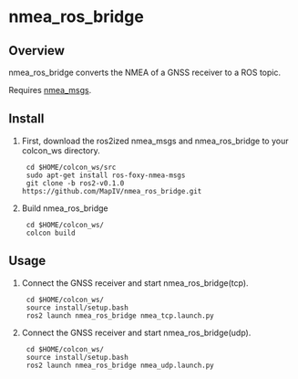 # nmea_ros_bridge

## Overview
nmea_ros_bridge converts the NMEA of a GNSS receiver to a ROS topic.

Requires [nmea_msgs](http://wiki.ros.org/nmea_msgs).

## Install

1) First, download the ros2ized nmea_msgs and nmea_ros_bridge to your colcon_ws directory.

        cd $HOME/colcon_ws/src
        sudo apt-get install ros-foxy-nmea-msgs
        git clone -b ros2-v0.1.0 https://github.com/MapIV/nmea_ros_bridge.git

2) Build nmea_ros_bridge

        cd $HOME/colcon_ws/
        colcon build

## Usage
1) Connect the GNSS receiver and start nmea_ros_bridge(tcp).

        cd $HOME/colcon_ws/
        source install/setup.bash
        ros2 launch nmea_ros_bridge nmea_tcp.launch.py

2) Connect the GNSS receiver and start nmea_ros_bridge(udp).

        cd $HOME/colcon_ws/
        source install/setup.bash
        ros2 launch nmea_ros_bridge nmea_udp.launch.py

